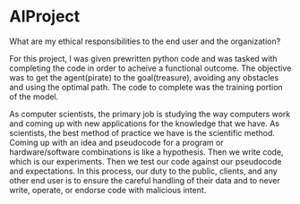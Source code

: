 # AIProject


What are my ethical responsibilities to the end user and the organization?

For this project, I was given prewritten python code and was tasked with completing the code in order to acheive a functional outcome. The objective was to get the agent(pirate) to the goal(treasure), avoiding any obstacles and using the optimal path. The code to complete was the training portion of the model.

As computer scientists, the primary job is studying the way computers work and coming up with new applications for the knowledge that we have. As scientists, the best method of practice we have is the scientific method. Coming up with an idea and pseudocode for a program or hardware/software combinations is like a hypothesis. Then we write code, which is our experiments. Then we test our code against our pseudocode and expectations. In this process, our duty to the public, clients, and any other end user is to ensure the careful handling of their data and to never write, operate, or endorse code with malicious intent.
